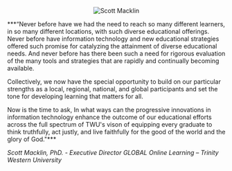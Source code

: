 
<p align="center">
  <img src="03._quote/ScottMacklin.jpg" alt="Scott Macklin" />
</p>

***“Never before have we had the need to reach so many different   learners, in so many different locations, with such diverse educational offerings. Never before have information technology and new educational strategies offered such promise for catalyzing the attainment of diverse educational needs. And never before has there been such a need for rigorous evaluation of the many tools and strategies that are rapidly and continually becoming available.

Collectively, we now have the special opportunity to build on our particular strengths as a local, regional, national, and global participants and set the tone for developing learning that matters for all.   

Now is the time to ask, In what ways can the progressive innovations in information technology enhance the outcome of our educational efforts across the full spectrum of TWU's vison of equipping every graduate to think truthfully, act justly, and live faithfully for the good of the world and the glory of God."***

_Scott Macklin, PhD. - Executive Director GLOBAL Online Learning – Trinity Western University_
